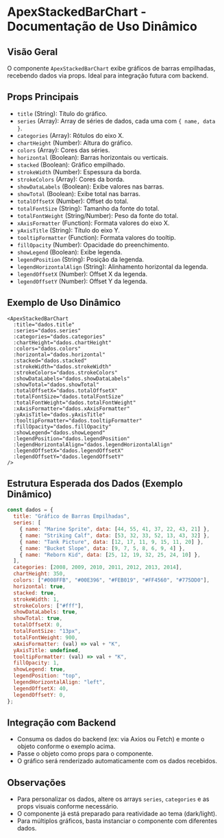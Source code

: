 # ApexStackedBarChart - Documentação de Uso Dinâmico

## Visão Geral

O componente `ApexStackedBarChart` exibe gráficos de barras empilhadas, recebendo dados via props. Ideal para integração futura com backend.

## Props Principais

- `title` (String): Título do gráfico.
- `series` (Array): Array de séries de dados, cada uma com `{ name, data }`.
- `categories` (Array): Rótulos do eixo X.
- `chartHeight` (Number): Altura do gráfico.
- `colors` (Array): Cores das séries.
- `horizontal` (Boolean): Barras horizontais ou verticais.
- `stacked` (Boolean): Gráfico empilhado.
- `strokeWidth` (Number): Espessura da borda.
- `strokeColors` (Array): Cores da borda.
- `showDataLabels` (Boolean): Exibe valores nas barras.
- `showTotal` (Boolean): Exibe total nas barras.
- `totalOffsetX` (Number): Offset do total.
- `totalFontSize` (String): Tamanho da fonte do total.
- `totalFontWeight` (String/Number): Peso da fonte do total.
- `xAxisFormatter` (Function): Formata valores do eixo X.
- `yAxisTitle` (String): Título do eixo Y.
- `tooltipFormatter` (Function): Formata valores do tooltip.
- `fillOpacity` (Number): Opacidade do preenchimento.
- `showLegend` (Boolean): Exibe legenda.
- `legendPosition` (String): Posição da legenda.
- `legendHorizontalAlign` (String): Alinhamento horizontal da legenda.
- `legendOffsetX` (Number): Offset X da legenda.
- `legendOffsetY` (Number): Offset Y da legenda.

## Exemplo de Uso Dinâmico

```vue
<ApexStackedBarChart
  :title="dados.title"
  :series="dados.series"
  :categories="dados.categories"
  :chartHeight="dados.chartHeight"
  :colors="dados.colors"
  :horizontal="dados.horizontal"
  :stacked="dados.stacked"
  :strokeWidth="dados.strokeWidth"
  :strokeColors="dados.strokeColors"
  :showDataLabels="dados.showDataLabels"
  :showTotal="dados.showTotal"
  :totalOffsetX="dados.totalOffsetX"
  :totalFontSize="dados.totalFontSize"
  :totalFontWeight="dados.totalFontWeight"
  :xAxisFormatter="dados.xAxisFormatter"
  :yAxisTitle="dados.yAxisTitle"
  :tooltipFormatter="dados.tooltipFormatter"
  :fillOpacity="dados.fillOpacity"
  :showLegend="dados.showLegend"
  :legendPosition="dados.legendPosition"
  :legendHorizontalAlign="dados.legendHorizontalAlign"
  :legendOffsetX="dados.legendOffsetX"
  :legendOffsetY="dados.legendOffsetY"
/>
```

## Estrutura Esperada dos Dados (Exemplo Dinâmico)

```js
const dados = {
  title: "Gráfico de Barras Empilhadas",
  series: [
    { name: "Marine Sprite", data: [44, 55, 41, 37, 22, 43, 21] },
    { name: "Striking Calf", data: [53, 32, 33, 52, 13, 43, 32] },
    { name: "Tank Picture", data: [12, 17, 11, 9, 15, 11, 20] },
    { name: "Bucket Slope", data: [9, 7, 5, 8, 6, 9, 4] },
    { name: "Reborn Kid", data: [25, 12, 19, 32, 25, 24, 10] },
  ],
  categories: [2008, 2009, 2010, 2011, 2012, 2013, 2014],
  chartHeight: 350,
  colors: ["#008FFB", "#00E396", "#FEB019", "#FF4560", "#775DD0"],
  horizontal: true,
  stacked: true,
  strokeWidth: 1,
  strokeColors: ["#fff"],
  showDataLabels: true,
  showTotal: true,
  totalOffsetX: 0,
  totalFontSize: "13px",
  totalFontWeight: 900,
  xAxisFormatter: (val) => val + "K",
  yAxisTitle: undefined,
  tooltipFormatter: (val) => val + "K",
  fillOpacity: 1,
  showLegend: true,
  legendPosition: "top",
  legendHorizontalAlign: "left",
  legendOffsetX: 40,
  legendOffsetY: 0,
};
```

## Integração com Backend

- Consuma os dados do backend (ex: via Axios ou Fetch) e monte o objeto conforme o exemplo acima.
- Passe o objeto como props para o componente.
- O gráfico será renderizado automaticamente com os dados recebidos.

## Observações

- Para personalizar os dados, altere os arrays `series`, `categories` e as props visuais conforme necessário.
- O componente já está preparado para reatividade ao tema (dark/light).
- Para múltiplos gráficos, basta instanciar o componente com diferentes dados.

